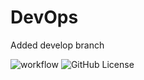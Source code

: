 # DevOps
Added develop branch 

![workflow](https://github.com/Kevin-Sim/devops2/actions/workflows/main.yml/badge.svg)
![GitHub License](https://img.shields.io/github/license/Kevin-Sim/devops2)
